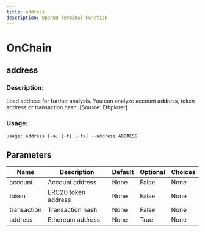 ```yaml
---
title: address
description: OpenBB Terminal Function
---
```


# OnChain

## address

### Description: 

Load address for further analysis. You can analyze account address, token address or transaction hash. [Source: Ethplorer]

### Usage: 
```python
usage: address [-a] [-t] [-tx] --address ADDRESS
```

## Parameters

| Name | Description | Default | Optional | Choices |
| ---- | ----------- | ------- | -------- | ------- |
| account | Account address | None | False | None |
| token | ERC20 token address | None | False | None |
| transaction | Transaction hash | None | False | None |
| address | Ethereum address | None | True | None |


